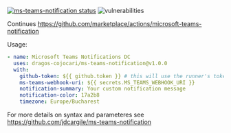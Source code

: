<p>
  <a href="https://github.com/dragos-cojocari/ms-teams-notification/actions"><img alt="ms-teams-notification status" src="https://github.com/dragos-cojocari/ms-teams-notification/workflows/Build%20&%20Test/badge.svg"></a> <img alt="vulnerabilities" src="https://snyk.io/test/github/dragos-cojocari/ms-teams-notification/badge.svg"></a>
</p>

Continues https://github.com/marketplace/actions/microsoft-teams-notification

Usage:
```yaml
- name: Microsoft Teams Notifications DC
  uses: dragos-cojocari/ms-teams-notification@v1.0.0
  with:
    github-token: ${{ github.token }} # this will use the runner's token.
    ms-teams-webhook-uri: ${{ secrets.MS_TEAMS_WEBHOOK_URI }}
    notification-summary: Your custom notification message 
    notification-color: 17a2b8
    timezone: Europe/Bucharest
```

For more details on syntax and parameteres see https://github.com/jdcargile/ms-teams-notification
